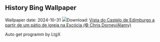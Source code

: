 ## History Bing Wallpaper
Wallpaper date: 2024-10-31
![](https://www.bing.com/th?id=OHR.HauntedEdinburgh_PT-BR5740528750_UHD.jpg&w=1000)Download: [Vista do Castelo de Edimburgo a partir de um pátio de igreja na Escócia (© Chris Dorney/Alamy)](https://www.bing.com/th?id=OHR.HauntedEdinburgh_PT-BR5740528750_UHD.jpg)

Auto get programm by LtgX
